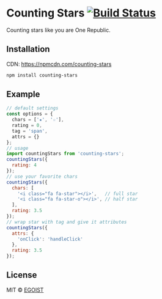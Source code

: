 # Counting Stars [![Build Status](https://img.shields.io/circleci/project/egoist/counting-stars/master.svg?style=flat-square)](https://circleci.com/gh/egoist/counting-stars/tree/master)

Counting stars like you are One Republic.

## Installation

CDN: https://npmcdn.com/counting-stars

```bash
npm install counting-stars
```

## Example

```javascript
// default settings
const options = {
  chars = ['★', '☆'],
  rating = 0,
  tag = 'span',
  attrs = {}
};
// usage
import countingStars from 'counting-stars';
countingStars({
  rating: 4
});
// use your favorite chars
countingStars({
  chars: [
    '<i class="fa fa-star"></i>',   // full star
    '<i class="fa fa-star-o"></i>', // half star
  ],
  rating: 3.5
});
// wrap star with tag and give it attributes
countingStars({
  attrs: {
    'onClick': 'handleClick'
  },
  rating: 3.5
});
```

## License

MIT &copy; [EGOIST](https://github.com/egoist)
